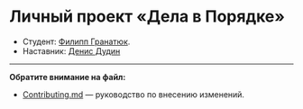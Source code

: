 # Личный проект «Дела в Порядке»

* Студент: [Филипп Гранатюк](https://up.htmlacademy.ru/php/12/user/1510209).
* Наставник: [Денис Дудин](https://htmlacademy.ru/profile/den777)

---

**Обратите внимание на файл:**

- [Contributing.md](Contributing.md) — руководство по внесению изменений.



